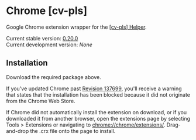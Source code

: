 Chrome [cv-pls]
===============

Google Chrome extension wrapper for the [[cv-pls] Helper][1].

Current stable version: [0.20.0](https://cv-pls.pieterhordijk.com/cv-pls_0.20.0.crx)  
Current development version: *None*

Installation
------------

Download the required package above.

If you've updated Chrome past [Revision 137699][2], you'll receive a warning that states that the installation has been blocked because it did not originate from the Chrome Web Store.

If Chrome did not automatically install the extension on download, or if you downloaded it from another browser, open the extensions page by selecting Tools > Extensions or navigating to [chrome://chrome/extensions/][3]. Drag-and-drop the .crx file onto the page to install.

[1]:https://github.com/cv-pls/cv-pls
[2]:http://src.chromium.org/viewvc/chrome?view=rev&revision=137699
[3]:chrome://chrome/extensions/